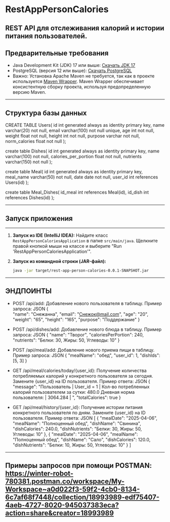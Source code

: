 # RestAppPersonCalories
REST API для отслеживания калорий и истории питания пользователей.
------------------------------------------------------------------------------
## Предварительные требования
*   Java Development Kit (JDK) 17 или выше: [Скачать JDK 17](https://www.oracle.com/java/technologies/javase-jdk17-downloads.html)
*   PostgreSQL (версия 12 или выше): [Скачать PostgreSQL](https://www.postgresql.org/download/)
*   Важно: Установка Apache Maven не требуется, так как в проекте используется [Maven Wrapper](https://maven.apache.org/wrapper/).
    Maven Wrapper обеспечивает консистентную сборку проекта, используя предопределенную версию Maven.
------------------------------------------------------------------------------
Структура базы данных
------------------------------------------------------------------------------
CREATE TABLE Users(
    id int generated always as identity primary key,
    name varchar(20) not null,
    email varchar(100) not null unique,
    age int not null,
    weight float not null,
    height int not null,
    purpose varchar not null,
    norm_calories float not null
);

create table Dishes(
    id int generated always as identity primary key,
    name varchar(100) not null,
    calories_per_portion float not null,
    nutrients varchar(150) not null
);

create table Meal(
    id int generated always as identity primary key,
    meal_name varchar(50) not null,
    date date not null,
    user_id int references Users(id)
);

create table Meal_Dishes(
    id_meal int references Meal(id),
    id_dish int references Dishes(id)
);

------------------------------------------------------------------------------
## Запуск приложения
------------------------------------------------------------------------------
1.  **Запуск из IDE (IntelliJ IDEA):**
    Найдите класс `RestAppPersonCaloriesApplication` в папке `src/main/java`.
    Щелкните правой кнопкой мыши на классе и выберите "Run 'RestAppPersonCaloriesApplication'".

2.  **Запуск из командной строки (JAR-файл):**
    ```bash
    java -jar target/rest-app-person-calories-0.0.1-SNAPSHOT.jar
------------------------------------------------------------------------------
ЭНДПОИНТЫ
------------------------------------------------------------------------------
* POST /api/add: Добавление нового пользователя в таблицу.
  Пример запроса: JSON
  {   
    "name": "Снежанна",
    "email": "Снежок@mail.com",
    "age": "20",
    "weight": "65",
    "height": "165",
    "purpose": "Поддержание"
}
* POST /api/dishes/add: Добавление нового блюда в таблицу.
  Пример запроса: JSON
  {
    "name": "Творог",
    "caloriesPerPortion": 240,
    "nutrients": "Белки: 30, Жиры: 50, Углеводы: 10"
}
* POST /api/meal/add: Добавление нового приема пищи в таблицу.
  Пример запроса: JSON
  {
  "mealName": "обед",
  "user_id": 1,
  "dishIds": [5, 3]
}
  
* GET /api/meal/calories/today/{user_id}: Получение количества потребляемых калорий у конкретного пользователя за сегодня. Замените {user_id} на ID пользователя.
  Пример ответа: JSON
  {
    "message": "Пользователь | User_id = 1 | Кол-во потребленных калорий пользователем за сутки: 480.0  Дневная норма пользователя: | 3064.284 | ",
    "totalCalories": true
}
* GET /api/meal/history/{user_id}: Получение истории питания конкретного пользователя по дням. Замените {user_id} на ID пользователя.
  Пример ответа: JSON
  [
    {
        "mealDate": "2025-04-06",
        "mealName": "Полноценный обед",
        "dishName": "Свинина",
        "dishCalories": 240.0,
        "dishNutrients": "Белки: 30, Жиры: 50, Углеводы: 10"
    },
    {
        "mealDate": "2025-04-06",
        "mealName": "Полноценный обед",
        "dishName": "Сало",
        "dishCalories": 120.0,
        "dishNutrients": "Белки: 10, Жиры: 50, Углеводы: 10"
    }
  ]
------------------------------------------------------------------------------
Примеры запросов при помощи POSTMAN:
https://winter-robot-780381.postman.co/workspace/My-Workspace~a0d022f3-59f2-4cb0-8134-6c7af68f7448/collection/18993989-edf75407-4aeb-4727-8020-945037383eca?action=share&creator=18993989
------------------------------------------------------------------------------



